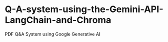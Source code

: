 # Q-A-system-using-the-Gemini-API-LangChain-and-Chroma
PDF Q&amp;A System using Google Generative AI
